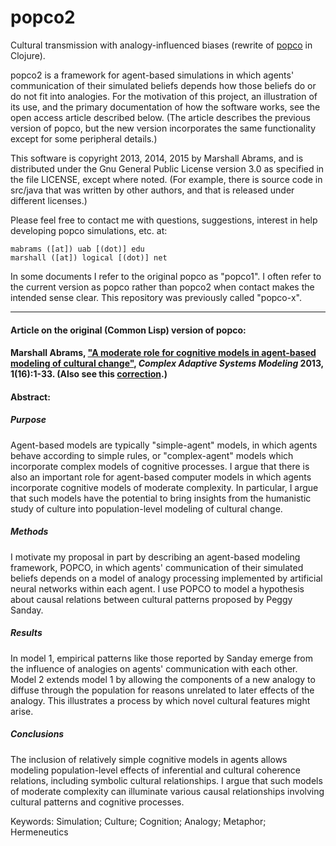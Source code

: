 popco2
=======

Cultural transmission with analogy-influenced biases (rewrite of
[popco](https://github.com/mars0i/popco) in Clojure).  

popco2 is a framework for agent-based simulations in which agents'
communication of their simulated beliefs depends how those beliefs do or
do not fit into analogies.  For the motivation of this project, an
illustration of its use, and the primary documentation of how the
software works, see the open access article described below.  (The
article describes the previous version of popco, but the new version
incorporates the same functionality except for some peripheral details.)

This software is copyright 2013, 2014, 2015 by Marshall Abrams, and is
distributed under the Gnu General Public License version 3.0 as
specified in the file LICENSE, except where noted.  (For example, there
is source code in src/java that was written by other authors, and that
is released under different licenses.)

Please feel free to contact me with questions, suggestions, interest
in help developing popco simulations, etc. at:

	mabrams ([at]) uab [(dot)] edu
	marshall ([at]) logical [(dot)] net  

In some documents I refer to the original popco as "popco1".  I often
refer to the current version as popco rather than popco2 when contact
makes the intended sense clear.  This repository was previously called
"popco-x".


-------

#### Article on the original (Common Lisp) version of popco:

#### Marshall Abrams, ["A moderate role for cognitive models in agent-based modeling of cultural change"](http://www.casmodeling.com/content/1/1/16), *Complex Adaptive Systems Modeling* 2013, 1(16):1-33.  (Also see this [correction](http://www.casmodeling.com/content/2/1/1).)

#### Abstract:

##### Purpose

Agent-based models are typically "simple-agent" models, in which agents
behave according to simple rules, or "complex-agent" models which
incorporate complex models of cognitive processes. I argue that there is
also an important role for agent-based computer models in which agents
incorporate cognitive models of moderate complexity. In particular, I
argue that such models have the potential to bring insights from the
humanistic study of culture into population-level modeling of cultural
change.

##### Methods

I motivate my proposal in part by describing an agent-based modeling
framework, POPCO, in which agents' communication of their simulated
beliefs depends on a model of analogy processing implemented by
artificial neural networks within each agent. I use POPCO to model a
hypothesis about causal relations between cultural patterns proposed by
Peggy Sanday.

##### Results

In model 1, empirical patterns like those reported by Sanday emerge from
the influence of analogies on agents' communication with each other.
Model 2 extends model 1 by allowing the components of a new analogy to
diffuse through the population for reasons unrelated to later effects of
the analogy. This illustrates a process by which novel cultural features
might arise.

##### Conclusions

The inclusion of relatively simple cognitive models in agents allows
modeling population-level effects of inferential and cultural coherence
relations, including symbolic cultural relationships. I argue that such
models of moderate complexity can illuminate various causal
relationships involving cultural patterns and cognitive processes.

Keywords: Simulation; Culture; Cognition; Analogy; Metaphor;
Hermeneutics
